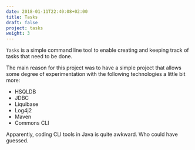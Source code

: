 ```yaml
---
date: 2018-01-11T22:40:08+02:00
title: Tasks
draft: false
project: tasks
weight: 3
---
```

`Tasks` is a simple command line tool to enable creating and keeping track of tasks 
that need to be done.

The main reason for this project was to have a simple project that allows some 
degree of experimentation with the following technologies a little bit more:

- HSQLDB
- JDBC
- Liquibase
- Log4j2
- Maven
- Commons CLI

Apparently, coding CLI tools in Java is quite awkward. Who could have guessed.